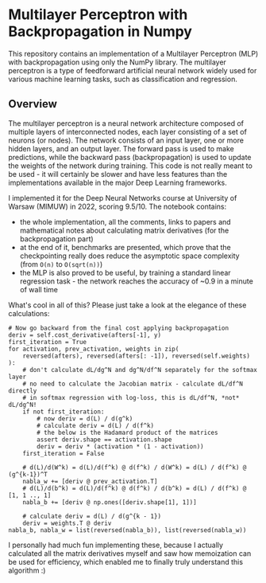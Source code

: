 # Multilayer Perceptron with Backpropagation in Numpy
This repository contains an implementation of a Multilayer Perceptron (MLP) with backpropagation using only the NumPy library. The multilayer perceptron is a type of feedforward artificial neural network widely used for various machine learning tasks, such as classification and regression.

## Overview
The multilayer perceptron is a neural network architecture composed of multiple layers of interconnected nodes, each layer consisting of a set of neurons (or nodes). The network consists of an input layer, one or more hidden layers, and an output layer. The forward pass is used to make predictions, while the backward pass (backpropagation) is used to update the weights of the network during training. This code is not really meant to be used - it will certainly be slower and have less features than the implementations available in the major Deep Learning frameworks.

I implemented it for the Deep Neural Networks course at University of Warsaw (MIMUW) in 2022, scoring 9.5/10. The notebook contains:
- the whole implementation, all the comments, links to papers and mathematical notes about calculating matrix derivatives (for the backpropagation part)
- at the end of it, benchmarks are presented, which prove that the checkpointing really does reduce the asymptotic space complexity (from `O(n)` to `O(sqrt(n))`)
- the MLP is also proved to be useful, by training a standard linear regression task - the network reaches the accuracy of ~0.9 in a minute of wall time

What's cool in all of this? Please just take a look at the elegance of these calculations:
```
# Now go backward from the final cost applying backpropagation
deriv = self.cost_derivative(afters[-1], y)
first_iteration = True
for activation, prev_activation, weights in zip(
    reversed(afters), reversed(afters[: -1]), reversed(self.weights)
):
    # don't calculate dL/dg^N and dg^N/df^N separately for the softmax layer
    # no need to calculate the Jacobian matrix - calculate dL/df^N directly
    # in softmax regression with log-loss, this is dL/df^N, *not* dL/dg^N!
    if not first_iteration:
        # now deriv = d(L) / d(g^k)
        # calculate deriv = d(L) / d(f^k)
        # the below is the Hadamard product of the matrices
        assert deriv.shape == activation.shape
        deriv = deriv * (activation * (1 - activation))
    first_iteration = False

    # d(L)/d(W^k) = d(L)/d(f^k) @ d(f^k) / d(W^k) = d(L) / d(f^k) @ (g^{k-1})^T
    nabla_w += [deriv @ prev_activation.T]
    # d(L)/d(b^k) = d(L)/d(f^k) @ d(f^k) / d(b^k) = d(L) / d(f^k) @ [1, 1 .., 1]
    nabla_b += [deriv @ np.ones([deriv.shape[1], 1])]

    # calculate deriv = d(L) / d(g^{k - 1})
    deriv = weights.T @ deriv
nabla_b, nabla_w = list(reversed(nabla_b)), list(reversed(nabla_w))
```

I personally had much fun implementing these, because I actually calculated all the matrix derivatives myself and saw how memoization can be used for efficiency, which enabled me to finally truly understand this algorithm :)
